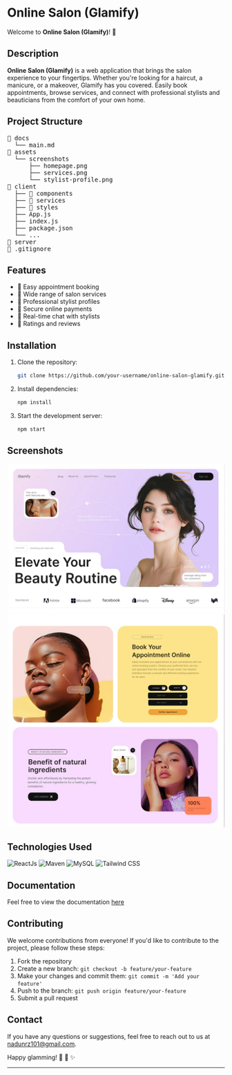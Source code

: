 # Online Salon (Glamify)

Welcome to **Online Salon (Glamify)**! :tada:

## Description

**Online Salon (Glamify)** is a web application that brings the salon experience to your fingertips. Whether you're looking for a haircut, a manicure, or a makeover, Glamify has you covered. Easily book appointments, browse services, and connect with professional stylists and beauticians from the comfort of your own home.

## Project Structure

<pre>
📂 docs
  └── main.md
📂 assets
  └── screenshots
      ├── homepage.png
      ├── services.png
      └── stylist-profile.png
📂 client
  ├── 📂 components
  ├── 📂 services
  ├── 📂 styles
  ├── App.js
  ├── index.js
  ├── package.json
  └── ...
📂 server
📄 .gitignore
</pre>

## Features

- :calendar: Easy appointment booking
- :nail_care: Wide range of salon services
- :busts_in_silhouette: Professional stylist profiles
- :money_with_wings: Secure online payments
- :speech_balloon: Real-time chat with stylists
- :star2: Ratings and reviews

## Installation

1. Clone the repository:

   ```bash
   git clone https://github.com/your-username/online-salon-glamify.git
   ```

2. Install dependencies:

   ```bash
   npm install
   ```

3. Start the development server:

   ```bash
   npm start
   ```

## Screenshots

![Homepage](assets/images/screenshots/hero.svg)
![Appointment](assets/images/screenshots/appoinment-home.svg)

## Technologies Used

![ReactJs](https://img.shields.io/badge/react-%231572B6.svg?style=for-the-badge&logo=react) 
![Maven](https://img.shields.io/badge/maven-%23ED8B00.svg?style=for-the-badge&logo=apache&logoColor=white) 
![MySQL](https://img.shields.io/badge/mysql-4479A1.svg?style=for-the-badge&logo=mysql&logoColor=white) 
![Tailwind CSS](https://img.shields.io/badge/tailwindcss-%23121011.svg?style=for-the-badge&logo=tailwindcss)

## Documentation

Feel free to view the documentation [here](./docs/main.md)

## Contributing

We welcome contributions from everyone! If you'd like to contribute to the project, please follow these steps:

1. Fork the repository
2. Create a new branch: `git checkout -b feature/your-feature`
3. Make your changes and commit them: `git commit -m 'Add your feature'`
4. Push to the branch: `git push origin feature/your-feature`
5. Submit a pull request

## Contact

If you have any questions or suggestions, feel free to reach out to us at [nadunrz101@gmail.com](mailto:nadunrz101@gmail.com).

Happy glamming! :nail_care: :lipstick: :sparkles:

---
